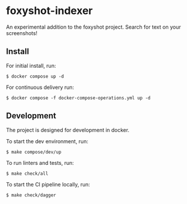 # foxyshot-indexer

An experimental addition to the foxyshot project. Search for text on your screenshots!

## Install

For initial install, run:
```
$ docker compose up -d
```

For continuous delivery run:
```
$ docker compose -f docker-compose-operations.yml up -d
```

## Development

The project is designed for development in docker. 

To start the dev environment, run:
```
$ make compose/dev/up
```
To run linters and tests, run:
```
$ make check/all
```
To start the CI pipeline locally, run:
```
$ make check/dagger
```